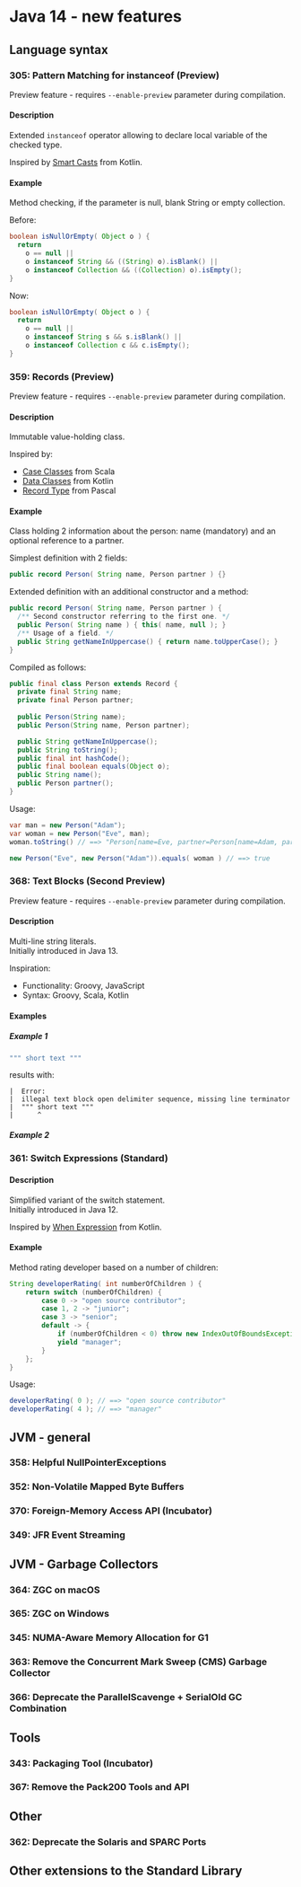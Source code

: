 # Java 14 - new features

## Language syntax
### 305: 	Pattern Matching for instanceof (Preview)
Preview feature - requires `--enable-preview` parameter during compilation.

#### Description
Extended `instanceof` operator allowing to declare local variable of the checked type.

Inspired by
[Smart Casts](https://kotlinlang.org/docs/reference/typecasts.html#smart-casts) from Kotlin.

#### Example
Method checking, if the parameter is null, blank String or empty collection.

Before:
```java
boolean isNullOrEmpty( Object o ) {
  return
    o == null ||
    o instanceof String && ((String) o).isBlank() ||
    o instanceof Collection && ((Collection) o).isEmpty();
}
```

Now:
```java
boolean isNullOrEmpty( Object o ) {
  return
    o == null ||
    o instanceof String s && s.isBlank() ||
    o instanceof Collection c && c.isEmpty();
}
```

### 359: 	Records (Preview)
Preview feature - requires `--enable-preview` parameter during compilation.

#### Description
Immutable value-holding class.

Inspired by:
- [Case Classes](https://docs.scala-lang.org/tour/case-classes.html) from Scala
- [Data Classes](https://kotlinlang.org/docs/reference/data-classes.html) from Kotlin
- [Record Type](https://www.freepascal.org/docs-html/ref/refsu15.html) from Pascal

#### Example
Class holding 2 information about the person: name (mandatory) and an optional reference to a partner.

Simplest definition with 2 fields:
```java
public record Person( String name, Person partner ) {}
```

Extended definition with an additional constructor and a method:
```java
public record Person( String name, Person partner ) {
  /** Second constructor referring to the first one. */
  public Person( String name ) { this( name, null ); }
  /** Usage of a field. */
  public String getNameInUppercase() { return name.toUpperCase(); }
}
```

Compiled as follows:
```java
public final class Person extends Record {
  private final String name;
  private final Person partner;
  
  public Person(String name);
  public Person(String name, Person partner);

  public String getNameInUppercase();
  public String toString();
  public final int hashCode();
  public final boolean equals(Object o);
  public String name();
  public Person partner();
}
```

Usage:
```java
var man = new Person("Adam");
var woman = new Person("Eve", man);
woman.toString() // ==> "Person[name=Eve, partner=Person[name=Adam, partner=null]]"

new Person("Eve", new Person("Adam")).equals( woman ) // ==> true
```

### 368: 	Text Blocks (Second Preview)
Preview feature - requires `--enable-preview` parameter during compilation.

#### Description
Multi-line string literals.  
Initially introduced in Java 13.

Inspiration:
- Functionality: Groovy, JavaScript
- Syntax: Groovy, Scala, Kotlin

#### Examples

##### Example 1
```java
""" short text """
```

results with:
```
|  Error:
|  illegal text block open delimiter sequence, missing line terminator
|  """ short text """
|      ^
```

##### Example 2

### 361: 	Switch Expressions (Standard)
#### Description
Simplified variant of the switch statement.  
Initially introduced in Java 12.

Inspired by
[When Expression](https://kotlinlang.org/docs/reference/control-flow.html#when-expression) from Kotlin.

#### Example
Method rating developer based on a number of children:

```java
String developerRating( int numberOfChildren ) {
    return switch (numberOfChildren) {
        case 0 -> "open source contributor";
        case 1, 2 -> "junior";
        case 3 -> "senior";
        default -> {
            if (numberOfChildren < 0) throw new IndexOutOfBoundsException( numberOfChildren );
            yield "manager";
        }
    };
}
```

Usage:
```java
developerRating( 0 ); // ==> "open source contributor"
developerRating( 4 ); // ==> "manager"
```

## JVM - general
### 358: 	Helpful NullPointerExceptions
### 352: 	Non-Volatile Mapped Byte Buffers
### 370: 	Foreign-Memory Access API (Incubator)
### 349: 	JFR Event Streaming

## JVM - Garbage Collectors
### 364: 	ZGC on macOS
### 365: 	ZGC on Windows
### 345: 	NUMA-Aware Memory Allocation for G1
### 363: 	Remove the Concurrent Mark Sweep (CMS) Garbage Collector
### 366: 	Deprecate the ParallelScavenge + SerialOld GC Combination

## Tools
### 343: 	Packaging Tool (Incubator)
### 367: 	Remove the Pack200 Tools and API

## Other
### 362: 	Deprecate the Solaris and SPARC Ports

## Other extensions to the Standard Library
